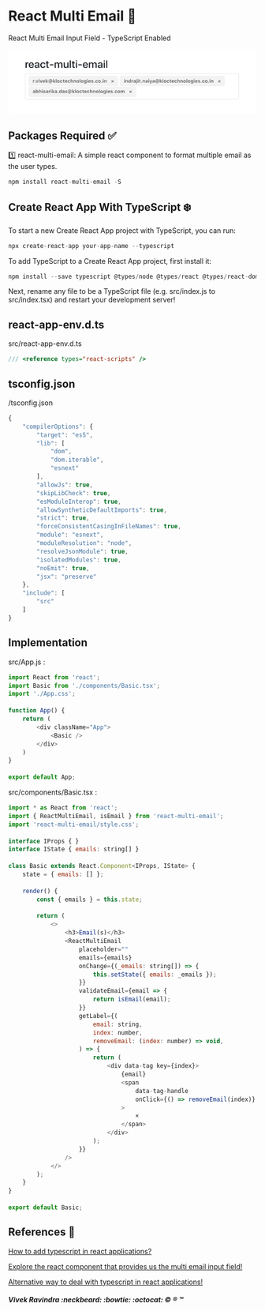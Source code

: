 # React Multi Email :e-mail:

React Multi Email Input Field - TypeScript Enabled

![React Multi Email](src/images/react-multi-email.png)

## Packages Required :white_check_mark:

:one: react-multi-email: A simple react component to format multiple email as the user types.

```javascript
npm install react-multi-email -S
```
	
## Create React App With TypeScript :snowflake:

To start a new Create React App project with TypeScript, you can run:

```javascript
npx create-react-app your-app-name --typescript
```

To add TypeScript to a Create React App project, first install it:

```javascript
npm install --save typescript @types/node @types/react @types/react-dom @types/jest
```

Next, rename any file to be a TypeScript file (e.g. src/index.js to src/index.tsx) and restart your development server!

## react-app-env.d.ts

src/react-app-env.d.ts

```typescript
/// <reference types="react-scripts" />
```

## tsconfig.json

/tsconfig.json

```javascript
{
	"compilerOptions": {
		"target": "es5",
		"lib": [
			"dom",
			"dom.iterable",
			"esnext"
		],
		"allowJs": true,
		"skipLibCheck": true,
		"esModuleInterop": true,
		"allowSyntheticDefaultImports": true,
		"strict": true,
		"forceConsistentCasingInFileNames": true,
		"module": "esnext",
		"moduleResolution": "node",
		"resolveJsonModule": true,
		"isolatedModules": true,
		"noEmit": true,
		"jsx": "preserve"
	},
	"include": [
		"src"
	]
}
```

## Implementation

src/App.js :

```javascript
import React from 'react';
import Basic from './components/Basic.tsx';
import './App.css';

function App() {
	return (
		<div className="App">
			<Basic />
		</div>
	)
}

export default App;
```

src/components/Basic.tsx :

```javascript
import * as React from 'react';
import { ReactMultiEmail, isEmail } from 'react-multi-email';
import 'react-multi-email/style.css';

interface IProps { }
interface IState { emails: string[] }

class Basic extends React.Component<IProps, IState> {
	state = { emails: [] };

	render() {
		const { emails } = this.state;

		return (
			<>
				<h3>Email(s)</h3>
				<ReactMultiEmail
					placeholder=""
					emails={emails}
					onChange={(_emails: string[]) => {
						this.setState({ emails: _emails });
					}}
					validateEmail={email => {
						return isEmail(email);
					}}
					getLabel={(
						email: string,
						index: number,
						removeEmail: (index: number) => void,
					) => {
						return (
							<div data-tag key={index}>
								{email}
								<span
									data-tag-handle
									onClick={() => removeEmail(index)}
								>
									×
								</span>
							</div>
						);
					}}
				/>
			</>
		);
	}
}

export default Basic;
```

## References :book:

[How to add typescript in react applications?](https://facebook.github.io/create-react-app/docs/adding-typescript)

[Explore the react component that provides us the multi email input field!](https://www.npmjs.com/package/react-multi-email)

[Alternative way to deal with typescript in react applications!](https://www.npmjs.com/package/react-scripts-ts)

##### Vivek Ravindra :neckbeard: :bowtie: :octocat: :copyright: :registered: :tm:
